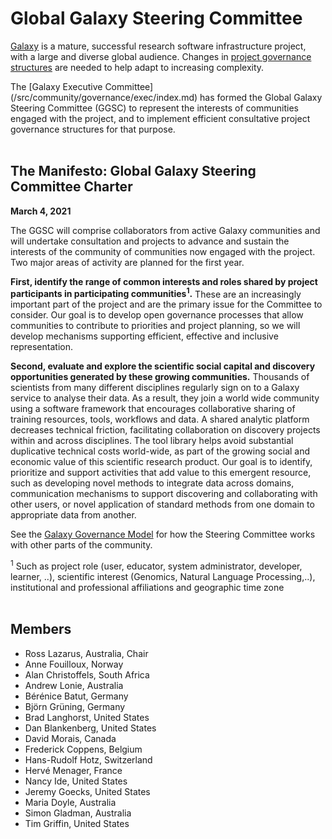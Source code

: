 # Global Galaxy Steering Committee

[Galaxy](/src/index.md) is a mature, successful research software infrastructure project, with a large and diverse global audience. Changes in [project governance structures](/src/community/governance/index.md) are needed to help adapt to increasing complexity.

<div class="lead">
The [Galaxy Executive Committee](/src/community/governance/exec/index.md) has formed the Global Galaxy Steering Committee (GGSC) to represent the interests of communities engaged with the project, and to implement efficient consultative project governance structures for that purpose.
</div>

<br />

## The Manifesto: Global Galaxy Steering Committee Charter

**March 4, 2021**

The GGSC will comprise collaborators from active Galaxy communities and will undertake consultation and projects to advance and sustain the interests of the community of communities now engaged with the project. Two major areas of activity are planned for the first year.

**First, identify the range of common interests and roles shared by project participants in participating communities<sup>1</sup>.** These are an increasingly important part of the project and are the primary issue for the Committee to consider. Our goal is to develop open governance processes that allow communities to contribute to priorities and project planning, so we will develop mechanisms supporting efficient, effective and inclusive representation.

**Second, evaluate and explore the scientific social capital and discovery opportunities generated by these growing communities.** Thousands of scientists from many different disciplines regularly sign on to a Galaxy service to analyse their data. As a result, they join a world wide community using a software framework that encourages collaborative sharing of training resources, tools, workflows and data. A shared analytic platform decreases technical friction, facilitating collaboration on discovery projects within and across disciplines. The tool library helps avoid substantial duplicative technical costs world-wide, as part of the growing social and economic value of this scientific research product. Our goal is to identify, prioritize and support activities that add value to this emergent resource, such as developing novel methods to integrate data across domains, communication mechanisms to support discovering and collaborating with other users, or novel application of standard methods from one domain to appropriate data from another.

See the [Galaxy Governance Model](/src/community/governance/index.md) for how the Steering Committee works with other parts of the community.

<div class="small">
<sup>1</sup> Such as project role (user, educator, system administrator, developer, learner, ..), scientific interest (Genomics, Natural Language Processing,..), institutional and professional affiliations and geographic time zone
</div>
<br />

## Members

* Ross Lazarus, Australia, Chair
* Anne Fouilloux, Norway
* Alan Christoffels, South Africa
* Andrew Lonie, Australia
* Bérénice Batut, Germany
* Björn Grüning, Germany
* Brad Langhorst, United States
* Dan Blankenberg, United States
* David Morais, Canada
* Frederick Coppens, Belgium
* Hans-Rudolf Hotz, Switzerland
* Hervé Menager, France
* Nancy Ide, United States
* Jeremy Goecks, United States
* Maria Doyle, Australia
* Simon Gladman, Australia
* Tim Griffin, United States
